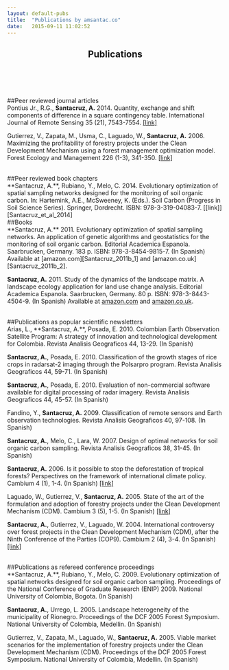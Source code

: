 ```yaml
---
layout: default-pubs
title:  "Publications by amsantac.co"
date:   2015-09-11 11:02:52
---
```

<header>
<h2>Publications</h2>
</header>
<br>

##Peer reviewed journal articles
<br>
Pontius Jr., R.G., **Santacruz, A.** 2014. Quantity, exchange and shift components of difference in a square contingency table. International Journal of Remote Sensing 35 (21), 7543-7554. [[link]][Pontius_Santacruz_2014]

Gutierrez, V., Zapata, M., Usma, C., Laguado, W., **Santacruz, A.** 2006. Maximizing the profitability of forestry projects under the Clean Development Mechanism using a forest management optimization model. Forest Ecology and Management 226 (1-3), 341-350. [[link]][Gutierrez_et_al_2006]

<br>
##Peer reviewed book chapters
<br>
**Santacruz, A.**, Rubiano, Y., Melo, C. 2014. Evolutionary optimization of spatial sampling networks designed for the monitoring of soil organic carbon. In: Hartemink, A.E., McSweeney, K. (Eds.). Soil Carbon (Progress in Soil Science Series). Springer, Dordrecht. ISBN: 978-3-319-04083-7. [[link]][Santacruz_et_al_2014]

<br>
##Books
<br>
**Santacruz, A.** 2011. Evolutionary optimization of spatial sampling networks. An application of genetic algorithms and geostatistics for the monitoring of soil organic carbon. Editorial Academica Espanola. Saarbrucken, Germany. 183 p. ISBN: 978-3-8454-9815-7. (In Spanish) Available at [amazon.com][Santacruz_2011b_1] and [amazon.co.uk][Santacruz_2011b_2].

**Santacruz, A.** 2011. Study of the dynamics of the landscape matrix. A landscape ecology application for land use change analysis. Editorial Academica Espanola. Saarbrucken, Germany. 80 p. ISBN: 978-3-8443-4504-9. (In Spanish) Available at [amazon.com][Santacruz_2011a_1] and [amazon.co.uk][Santacruz_2011a_2].

<br>
##Publications as popular scientific newsletters
<br>
Arias, L., **Santacruz, A.**, Posada, E. 2010. Colombian Earth Observation Satellite Program: A strategy of innovation and technological development for Colombia. Revista Analisis Geograficos 44, 13-29. (In Spanish)

**Santacruz, A.**, Posada, E. 2010. Classification of the growth stages of rice crops in radarsat-2 imaging through the Polsarpro program. Revista Analisis Geograficos 44, 59-71. (In Spanish)   

**Santacruz, A.**, Posada, E. 2010. Evaluation of non-commercial software available for digital processing of radar imagery. Revista Analisis Geograficos 44, 45-57. (In Spanish)

Fandino, Y., **Santacruz, A.** 2009. Classification of remote sensors and Earth observation technologies. Revista Analisis Geograficos 40, 97-108. (In Spanish)

**Santacruz, A.**, Melo, C., Lara, W. 2007. Design of optimal networks for soil organic carbon sampling. Revista Analisis Geograficos 38, 31-45. (In Spanish)

**Santacruz, A.** 2006. Is it possible to stop the deforestation of tropical forests? Perspectives on the framework of international climate policy. Cambium 4 (1), 1-4. (In Spanish) [[link]][Santacruz_2006]

Laguado, W., Gutierrez, V., **Santacruz, A.** 2005. State of the art of the formulation and adoption of forestry projects under the Clean Development Mechanism (CDM). Cambium 3 (5), 1-5. (In Spanish) [[link]][Santacruz_et_al_2005]

**Santacruz, A.**, Gutierrez, V., Laguado, W. 2004. International controversy over forest projects in the Clean Development Mechanism (CDM), after the Ninth Conference of the Parties (COP9). Cambium 2 (4), 3-4. (In Spanish) [[link]][Santacruz_et_al_2004]

<br>
##Publications as refereed conference proceedings
<br>
**Santacruz, A.**, Rubiano, Y., Melo, C. 2009. Evolutionary optimization of spatial networks designed for soil organic carbon sampling. Proceedings of the National Conference of Graduate Research (ENIP) 2009. National University of Colombia, Bogota. (In Spanish)

**Santacruz, A.**, Urrego, L. 2005. Landscape heterogeneity of the municipality of Rionegro. Proceedings of the DCF 2005 Forest Symposium. National University of Colombia, Medellin. (In Spanish)

Gutierrez, V., Zapata, M., Laguado, W., **Santacruz, A.** 2005. Viable market scenarios for the implementation of forestry projects under the Clean Development Mechanism (CDM). Proceedings of the DCF 2005 Forest Symposium. National University of Colombia, Medellin. (In Spanish)


[Pontius_Santacruz_2014]: http://www.researchgate.net/publication/267979928_Quantity_exchange_and_shift_components_of_difference_in_a_square_contingency_table
[Gutierrez_et_al_2006]: https://www.researchgate.net/publication/222702607_Maximizing_the_profitability_of_forestry_projects_under_the_Clean_Development_Mechanism_using_a_forest_management_optimization_model
[Santacruz_et_al_2014]: http://link.springer.com/chapter/10.1007/978-3-319-04084-4_8
[Santacruz_2011b_2]: http://www.amazon.co.uk/Optimizaci%C3%B3n-evolutiva-redes-espaciales-muestreo/dp/3845498153/ref=sr_1_2?ie=UTF8&qid=1440598996&sr=8-2&keywords=Ali+Santacruz 
[Santacruz_2011b_1]: http://www.amazon.com/Optimizaci%C3%B3n-evolutiva-redes-espaciales-muestreo/dp/3845498153/ref=sr_1_2?ie=UTF8&qid=1440598980&sr=8-2&keywords=Ali+Santacruz
[Santacruz_2011a_2]: http://www.amazon.co.uk/Estudio-din%C3%A1mica-matriz-del-paisaje/dp/3844345043/ref=sr_1_1?ie=UTF8&qid=1440598996&sr=8-1&keywords=Ali+Santacruz
[Santacruz_2011a_1]: http://www.amazon.com/Estudio-din%C3%A1mica-matriz-del-paisaje/dp/3844345043/ref=sr_1_1?ie=UTF8&qid=1440598980&sr=8-1&keywords=Ali+Santacruz&pebp=1440599016935&perid=0AZ8W3AS9D3EMP8MJ91V
[Santacruz_2006]: http://www.carbonoybosques.org/images/stories/esp/Cambium/2006/V4n1.pdf
[Santacruz_et_al_2005]: http://www.carbonoybosques.org/images/stories/esp/Cambium/2005/V3n5.pdf
[Santacruz_et_al_2004]: http://www.carbonoybosques.org/images/stories/esp/Cambium/2004/V2n4.pdf
